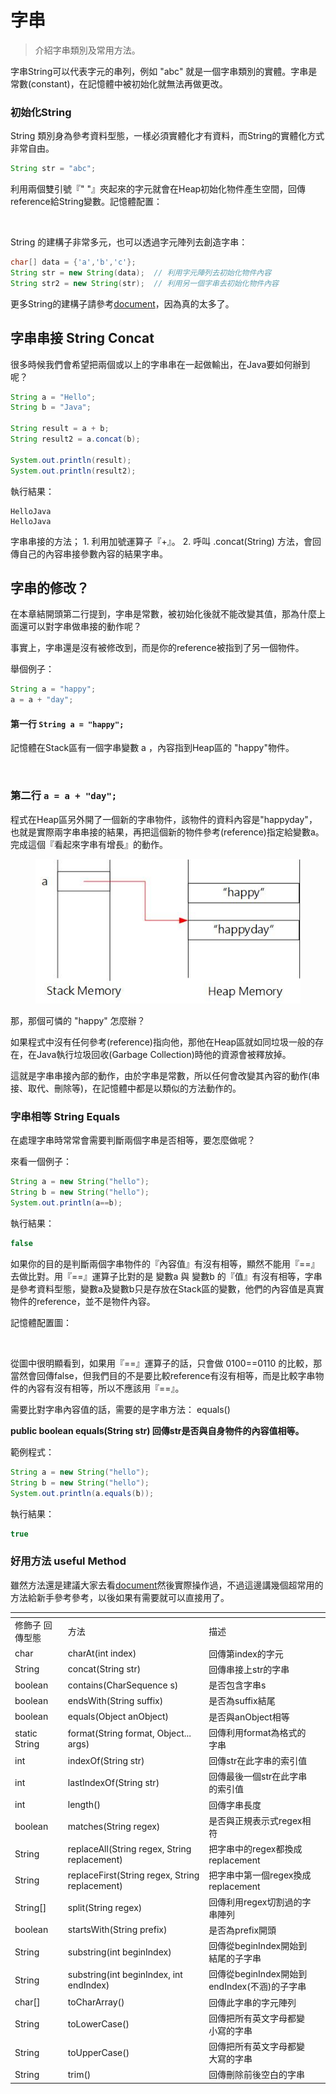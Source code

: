 # 字串

> 介紹字串類別及常用方法。

字串String可以代表字元的串列，例如 "abc" 就是一個字串類別的實體。字串是常數(constant)，在記憶體中被初始化就無法再做更改。

### 初始化String <a href="#chu-shi-hua-string" id="chu-shi-hua-string"></a>

String 類別身為參考資料型態，一樣必須實體化才有資料，而String的實體化方式非常自由。

```java
String str = "abc";
```

利用兩個雙引號『" "』夾起來的字元就會在Heap初始化物件產生空間，回傳reference給String變數。記憶體配置：

<figure><img src="https://3235187699-files.gitbook.io/~/files/v0/b/gitbook-legacy-files/o/assets%2F-MLRnhT9aTkN9HvaBP28%2Fsync%2Ff92c510850eec1d8dd43de339d23cc012da6aa5c.jpg?generation=1604653622757299&#x26;alt=media" alt=""><figcaption></figcaption></figure>

String 的建構子非常多元，也可以透過字元陣列去創造字串：

```java
char[] data = {'a','b','c'};
String str = new String(data);  // 利用字元陣列去初始化物件內容
String str2 = new String(str);  // 利用另一個字串去初始化物件內容
```

更多String的建構子請參考[document](https://docs.oracle.com/javase/8/docs/api/java/lang/String.html)，因為真的太多了。

## 字串串接 String Concat

很多時候我們會希望把兩個或以上的字串串在一起做輸出，在Java要如何辦到呢？

```java
String a = "Hello";
String b = "Java";

String result = a + b;
String result2 = a.concat(b);

System.out.println(result);
System.out.println(result2);
```

執行結果：

```
HelloJava
HelloJava
```

字串串接的方法； 1. 利用加號運算子『+』。 2. 呼叫 .concat(String) 方法，會回傳自己的內容串接參數內容的結果字串。

## 字串的修改？

在本章結開頭第二行提到，字串是常數，被初始化後就不能改變其值，那為什麼上面還可以對字串做串接的動作呢？

事實上，字串還是沒有被修改到，而是你的reference被指到了另一個物件。

舉個例子：

```java
String a = "happy";
a = a + "day";
```

#### 第一行 `String a = "happy";` <a href="#di-yi-hang-stringa-happy" id="di-yi-hang-stringa-happy"></a>

記憶體在Stack區有一個字串變數 a ，內容指到Heap區的 "happy"物件。

<figure><img src="https://3235187699-files.gitbook.io/~/files/v0/b/gitbook-legacy-files/o/assets%2F-MLRnhT9aTkN9HvaBP28%2Fsync%2F737e68d7452a78d7050f8e2ce7c40e336be8b7c0.jpg?generation=1604653622539645&#x26;alt=media" alt=""><figcaption></figcaption></figure>

### 第二行 `a = a + "day";`

程式在Heap區另外開了一個新的字串物件，該物件的資料內容是"happyday"，也就是實際兩字串串接的結果，再把這個新的物件參考(reference)指定給變數a。 完成這個『看起來字串有增長』的動作。

<figure><img src="../../.gitbook/assets/image.png" alt=""><figcaption></figcaption></figure>

那，那個可憐的 "happy" 怎麼辦？

如果程式中沒有任何參考(reference)指向他，那他在Heap區就如同垃圾一般的存在，在Java執行垃圾回收(Garbage Collection)時他的資源會被釋放掉。

這就是字串串接內部的動作，由於字串是常數，所以任何會改變其內容的動作(串接、取代、刪除等)，在記憶體中都是以類似的方法動作的。

### 字串相等 String Equals <a href="#zi-chuan-xiang-deng-string-equals" id="zi-chuan-xiang-deng-string-equals"></a>

在處理字串時常常會需要判斷兩個字串是否相等，要怎麼做呢？

來看一個例子：

```java
String a = new String("hello");
String b = new String("hello");
System.out.println(a==b);
```

執行結果：

```java
false
```

如果你的目的是判斷兩個字串物件的『內容值』有沒有相等，顯然不能用『==』去做比對。用『==』運算子比對的是 變數a 與 變數b 的『值』有沒有相等，字串是參考資料型態，變數a及變數b只是存放在Stack區的變數，他們的內容值是真實物件的reference，並不是物件內容。

記憶體配置圖：

<figure><img src="https://3235187699-files.gitbook.io/~/files/v0/b/gitbook-legacy-files/o/assets%2F-MLRnhT9aTkN9HvaBP28%2Fsync%2F54373961b5ad1d9de07b314303ff256c2ba9d5ed.jpg?generation=1604653623118214&#x26;alt=media" alt=""><figcaption></figcaption></figure>

從圖中很明顯看到，如果用『==』運算子的話，只會做 0100==0110 的比較，那當然會回傳false，但我們目的不是要比較reference有沒有相等，而是比較字串物件的內容有沒有相等，所以不應該用『==』。

需要比對字串內容值的話，需要的是字串方法： equals()

**public boolean equals(String str) 回傳str是否與自身物件的內容值相等。**

範例程式：

```java
String a = new String("hello");
String b = new String("hello");
System.out.println(a.equals(b));
```

執行結果：

```java
true
```

### 好用方法 useful Method <a href="#hao-yong-fang-fa-useful-method" id="hao-yong-fang-fa-useful-method"></a>

雖然方法還是建議大家去看[document](https://docs.oracle.com/javase/8/docs/api/java/lang/String.html)然後實際操作過，不過這邊講幾個超常用的方法給新手參考參考，以後如果有需要就可以直接用了。

<table data-header-hidden><thead><tr><th></th><th></th><th></th><th data-hidden></th></tr></thead><tbody><tr><td>修飾子 回傳型態</td><td>方法</td><td>描述</td><td>​</td></tr><tr><td>char</td><td>charAt(int index)</td><td>回傳第index的字元</td><td>​</td></tr><tr><td>String</td><td>concat(String str)</td><td>回傳串接上str的字串</td><td>​</td></tr><tr><td>boolean</td><td>contains(CharSequence s)</td><td>是否包含字串s</td><td>​</td></tr><tr><td>boolean</td><td>endsWith(String suffix)</td><td>是否為suffix結尾</td><td>​</td></tr><tr><td>boolean</td><td>equals(Object anObject)</td><td>是否與anObject相等</td><td>​</td></tr><tr><td>static String</td><td>format(String format, Object... args)</td><td>回傳利用format為格式的字串</td><td>​</td></tr><tr><td>int</td><td>indexOf(String str)</td><td>回傳str在此字串的索引值</td><td>​</td></tr><tr><td>int</td><td>lastIndexOf(String str)</td><td>回傳最後一個str在此字串的索引值</td><td>​</td></tr><tr><td>int</td><td>length()</td><td>回傳字串長度</td><td>​</td></tr><tr><td>boolean</td><td>matches(String regex)</td><td>是否與正規表示式regex相符</td><td>​</td></tr><tr><td>String</td><td>replaceAll(String regex, String replacement)</td><td>把字串中的regex都換成replacement</td><td>​</td></tr><tr><td>String</td><td>replaceFirst(String regex, String replacement)</td><td>把字串中第一個regex換成replacement</td><td>​</td></tr><tr><td>String[]</td><td>split(String regex)</td><td>回傳利用regex切割過的字串陣列</td><td>​</td></tr><tr><td>boolean</td><td>startsWith(String prefix)</td><td>是否為prefix開頭</td><td>​</td></tr><tr><td>String</td><td>substring(int beginIndex)</td><td>回傳從beginIndex開始到結尾的子字串</td><td>​</td></tr><tr><td>String</td><td>substring(int beginIndex, int endIndex)</td><td>回傳從beginIndex開始到endIndex(不涵)的子字串</td><td>​</td></tr><tr><td>char[]</td><td>toCharArray()</td><td>回傳此字串的字元陣列</td><td>​</td></tr><tr><td>String</td><td>toLowerCase()</td><td>回傳把所有英文字母都變小寫的字串</td><td>​</td></tr><tr><td>String</td><td>toUpperCase()</td><td>回傳把所有英文字母都變大寫的字串</td><td>​</td></tr><tr><td>String</td><td>trim()</td><td>回傳刪除前後空白的字串</td><td>​</td></tr></tbody></table>
